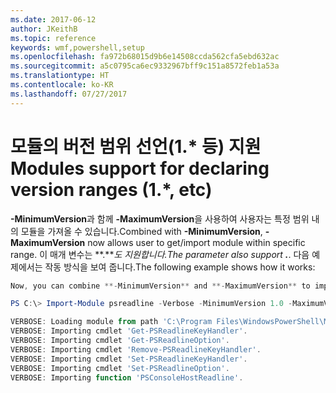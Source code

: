 ```yaml
---
ms.date: 2017-06-12
author: JKeithB
ms.topic: reference
keywords: wmf,powershell,setup
ms.openlocfilehash: fa972b68015d9b6e14508ccda562cfa5ebd632ac
ms.sourcegitcommit: a5c0795ca6ec9332967bff9c151a8572feb1a53a
ms.translationtype: HT
ms.contentlocale: ko-KR
ms.lasthandoff: 07/27/2017
---
```

# <a name="modules-support-for-declaring-version-ranges-1-etc"></a><span data-ttu-id="5533f-102">모듈의 버전 범위 선언(1.* 등) 지원</span><span class="sxs-lookup"><span data-stu-id="5533f-102">Modules support for declaring version ranges (1.*, etc)</span></span>
<span data-ttu-id="5533f-103">**-MinimumVersion**과 함께 **-MaximumVersion**을 사용하여 사용자는 특정 범위 내의 모듈을 가져올 수 있습니다.</span><span class="sxs-lookup"><span data-stu-id="5533f-103">Combined with **-MinimumVersion**, **-MaximumVersion** now allows user to get/import module within specific range.</span></span> <span data-ttu-id="5533f-104">이 매개 변수는 **.***도 지원합니다.</span><span class="sxs-lookup"><span data-stu-id="5533f-104">The parameter also support **.***.</span></span> <span data-ttu-id="5533f-105">다음 예제에서는 작동 방식을 보여 줍니다.</span><span class="sxs-lookup"><span data-stu-id="5533f-105">The following example shows how it works:</span></span>

```powershell
Now, you can combine **-MinimumVersion** and **-MaximumVersion** to import module within specific range:

PS C:\> Import-Module psreadline -Verbose -MinimumVersion 1.0 -MaximumVersion 1.2.*

VERBOSE: Loading module from path 'C:\Program Files\WindowsPowerShell\Modules\psreadline\1.1\psreadline.psd1'.
VERBOSE: Importing cmdlet 'Get-PSReadlineKeyHandler'.
VERBOSE: Importing cmdlet 'Get-PSReadlineOption'.
VERBOSE: Importing cmdlet 'Remove-PSReadlineKeyHandler'.
VERBOSE: Importing cmdlet 'Set-PSReadlineKeyHandler'.
VERBOSE: Importing cmdlet 'Set-PSReadlineOption'.
VERBOSE: Importing function 'PSConsoleHostReadline'.
```

